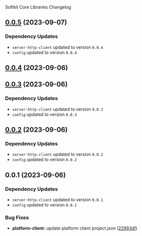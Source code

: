 Softkit Core Libraries Changelog
## [0.0.5](https://github.com/saas-buildkit/saas-buildkit-core/compare/platform-client-0.0.4...platform-client-0.0.5) (2023-09-07)

### Dependency Updates

* `server-http-client` updated to version `0.0.4`
* `config` updated to version `0.0.4`
## [0.0.4](https://github.com/saas-buildkit/saas-buildkit-core/compare/platform-client-0.0.3...platform-client-0.0.4) (2023-09-06)

## [0.0.3](https://github.com/saas-buildkit/saas-buildkit-core/compare/platform-client-0.0.2...platform-client-0.0.3) (2023-09-06)

### Dependency Updates

* `server-http-client` updated to version `0.0.3`
* `config` updated to version `0.0.3`
## [0.0.2](https://github.com/saas-buildkit/saas-buildkit-core/compare/platform-client-0.0.1...platform-client-0.0.2) (2023-09-06)

### Dependency Updates

* `server-http-client` updated to version `0.0.2`
* `config` updated to version `0.0.2`
## 0.0.1 (2023-09-06)

### Dependency Updates

* `server-http-client` updated to version `0.0.1`
* `config` updated to version `0.0.1`

### Bug Fixes

* **platform-client:** update platform client project.json ([22993df](https://github.com/saas-buildkit/saas-buildkit-core/commit/22993df0ca0f3e4e2869517fb04c9f9ff3371dfb))

